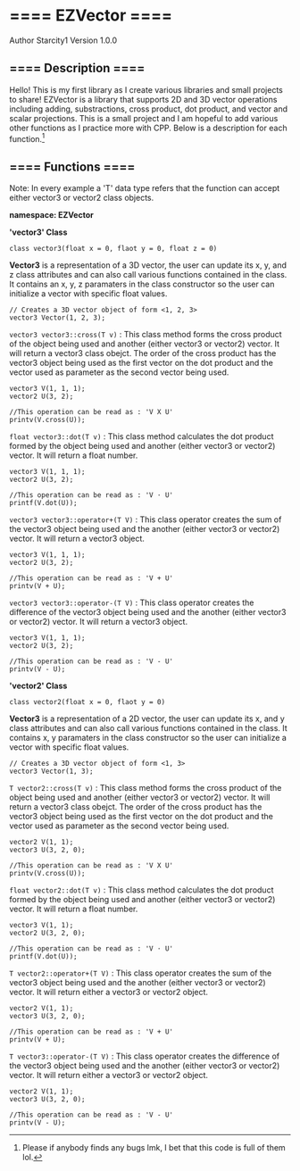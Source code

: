 # ==== EZVector ====
Author Starcity1
Version 1.0.0

## ==== Description ====
Hello! This is my first library as I create various libraries and small projects to share!
EZVector is a library that supports 2D and 3D vector operations including adding, substractions, cross product, dot product,
and vector and scalar projections. This is a small project and I am hopeful to add various other functions as I practice more with CPP. Below is a description for each function.[^1]

[^1]: Please if anybody finds any bugs lmk, I bet that this code is full of them lol.

## ==== Functions ====

Note: In every example a 'T' data type refers that the function can accept either vector3 or vector2 class objects.

**namespace: EZVector**

**'vector3' Class**

`class vector3(float x = 0, flaot y = 0, float z = 0)`

**Vector3** is a representation of a 3D vector, the user can update its x, y, and z class attributes and can also call various functions contained in the class. It contains an x, y, z paramaters in the class constructor so the user can initialize a vector with specific float values.
```
// Creates a 3D vector object of form <1, 2, 3>
vector3 Vector(1, 2, 3);
```
`vector3 vector3::cross(T v)`
: This class method forms the cross product of the object being used and another (either vector3 or vector2) vector. It will return a vector3 class obejct.
The order of the cross product has the vector3 object being used as the first vector on the dot product and the vector used as parameter as the second vector being used.
```
vector3 V(1, 1, 1);
vector2 U(3, 2);

//This operation can be read as : 'V X U'
printv(V.cross(U));
```

`float vector3::dot(T v)`
: This class method calculates the dot product formed by the object being used and another (either vector3 or vector2) vector. It will return a float number.
```
vector3 V(1, 1, 1);
vector2 U(3, 2);

//This operation can be read as : 'V ⋅ U'
printf(V.dot(U));
```

`vector3 vector3::operator+(T V)`
: This class operator creates the sum of the vector3 object being used and the another (either vector3 or vector2) vector. It will return a vector3 object.
```
vector3 V(1, 1, 1);
vector2 U(3, 2);

//This operation can be read as : 'V + U'
printv(V + U);
```

`vector3 vector3::operator-(T V)`
: This class operator creates the difference of the vector3 object being used and the another (either vector3 or vector2) vector. It will return a vector3 object.
```
vector3 V(1, 1, 1);
vector2 U(3, 2);

//This operation can be read as : 'V - U'
printv(V - U);
```

**'vector2' Class**

`class vector2(float x = 0, flaot y = 0)`

**Vector3** is a representation of a 2D vector, the user can update its x, and y class attributes and can also call various functions contained in the class. It contains x, y paramaters in the class constructor so the user can initialize a vector with specific float values.
```
// Creates a 3D vector object of form <1, 3>
vector3 Vector(1, 3);
```

`T vector2::cross(T v)`
: This class method forms the cross product of the object being used and another (either vector3 or vector2) vector. It will return a vector3 class obejct.
The order of the cross product has the vector3 object being used as the first vector on the dot product and the vector used as parameter as the second vector being used.
```
vector2 V(1, 1);
vector3 U(3, 2, 0);

//This operation can be read as : 'V X U'
printv(V.cross(U));
```

`float vector2::dot(T v)`
: This class method calculates the dot product formed by the object being used and another (either vector3 or vector2) vector. It will return a float number.
```
vector3 V(1, 1);
vector2 U(3, 2, 0);

//This operation can be read as : 'V ⋅ U'
printf(V.dot(U));
```

`T vector2::operator+(T V)`
: This class operator creates the sum of the vector3 object being used and the another (either vector3 or vector2) vector. It will return either a vector3 or vector2 object.
```
vector2 V(1, 1);
vector3 U(3, 2, 0);

//This operation can be read as : 'V + U'
printv(V + U);
```

`T vector3::operator-(T V)`
: This class operator creates the difference of the vector3 object being used and the another (either vector3 or vector2) vector. It will return either a vector3 or vector2 object.
```
vector2 V(1, 1);
vector3 U(3, 2, 0);

//This operation can be read as : 'V - U'
printv(V - U);
```
